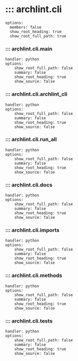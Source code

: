# ::: archlint.cli
    options:
      members: false
      show_root_heading: true
      show_root_full_path: true

### ::: archlint.cli.main
    handler: python
    options:
        show_root_full_path: false
        summary: false
        show_root_heading: true
        show_source: false

### ::: archlint.cli.archlint_cli
    handler: python
    options:
        show_root_full_path: false
        summary: false
        show_root_heading: true
        show_source: false

### ::: archlint.cli.run_all
    handler: python
    options:
        show_root_full_path: false
        summary: false
        show_root_heading: true
        show_source: false

### ::: archlint.cli.docs
    handler: python
    options:
        show_root_full_path: false
        summary: false
        show_root_heading: true
        show_source: false

### ::: archlint.cli.imports
    handler: python
    options:
        show_root_full_path: false
        summary: false
        show_root_heading: true
        show_source: false

### ::: archlint.cli.methods
    handler: python
    options:
        show_root_full_path: false
        summary: false
        show_root_heading: true
        show_source: false

### ::: archlint.cli.tests
    handler: python
    options:
        show_root_full_path: false
        summary: false
        show_root_heading: true
        show_source: false
